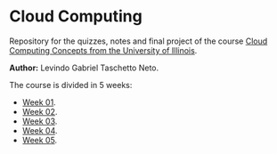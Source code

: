 # Cloud Computing
Repository for the quizzes, notes and final project of the course [Cloud Computing Concepts from the University of Illinois](https://www.coursera.org/learn/cloud-computing).

**Author:** Levindo Gabriel Taschetto Neto.

The course is divided in 5 weeks:

*  [Week 01](week_01/).
*  [Week 02](week_02/).
*  [Week 03](week_03/).
*  [Week 04](week_04/).
*  [Week 05](week_05/).
